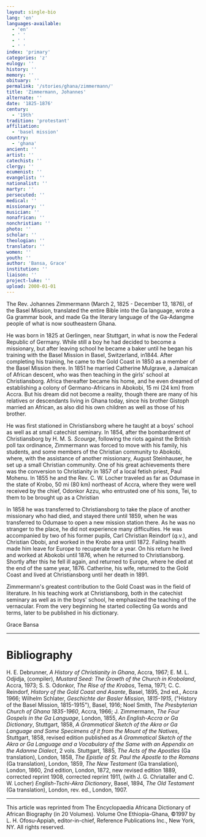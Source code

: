 ```yaml
---
layout: single-bio
lang: 'en'
languages-available:
  - 'en'
  - ' '
  - ' '
  - ' '
index: 'primary'
categories: 'z'
eulogy: ''
history: ''
memory: ''
obituary: ''
permalink: '/stories/ghana/zimmermann/'
title: 'Zimmermann, Johannes'
alternate: ''
date: '1825-1876'
century:
  - '19th'
tradition: 'protestant'
affiliation:
  - 'basel mission'
country:
  - 'ghana'
ancient: ''
artist: ''
catechist: ''
clergy: ''
ecumenist: ''
evangelist: ''
nationalist: ''
martyr: ''
persecuted: ''
medical: ''
missionary: ''
musician: ''
nonafrican: ''
nonchristian: ''
photo: ''
scholar: ''
theologian: ''
translator: ''
women: ''
youth: ''
author: 'Bansa, Grace'
institution: ''
liaison: ''
project-luke: ''
upload: 2000-01-01
---
```



The Rev. Johannes Zimmermann (March 2, 1825 - December 13, 1876), of the Basel Mission, translated the entire Bible into the Ga language, wrote a Ga grammar book, and made Ga the literary language of the Ga-Adangme people of what is now southeastern Ghana.

He was born in 1825 at Gerlingen, near Stuttgart, in what is now the Federal Republic of Germany. While still a boy he had decided to become a missionary, but after leaving school he became a baker until he began his training with the Basel Mission in Basel, Switzerland, in1844. After completing his training, he came to the Gold Coast in 1850 as a member of the Basel Mission there. In 1851 he married Catherine Mulgrave, a Jamaican of African descent, who was then teaching in the girls' school at Christiansborg. Africa thereafter became his home, and he even dreamed of establishing a colony of Germano-Africans in Abokobi, 15 mi (24 km) from Accra. But his dream did not become a reality, though there are many of his relatives or descendants living in Ghana today, since his brother Gistoph married an African, as also did his own children as well as those of his brother.

He was first stationed in Christiansborg where he taught at a boys' school as well as at small catechist seminary. In 1854, after the bombardment of Christiansborg by H. M. S. *Scourge*, following the riots against the British poll tax ordinance, Zimmermann was forced to move with his family, his students, and some members of the Christian community to Abokobi, where, with the assistance of another missionary, August Steinhauser, he set up a small Christian community. One of his great achievements there was the conversion to Christianity in 1857 of a local fetish priest, Paul Mohenu. In 1855 he and the Rev. C. W. Locher traveled as far as Odumase in the state of Krobo, 50 mi (80 km) northeast of Accra, where they were well received by the chief, Odonkor Azzu, who entrusted one of his sons, Tei, to them to be brought up as a Christian

In 1858 he was transferred to Christiansborg to take the place of another missionary who had died, and stayed there until 1859, when he was transferred to Odumase to open a new mission station there. As he was no stranger to the place, he did not experience many difficulties. He was accompanied by two of his former pupils, Carl Christian Reindorf (*q.v.*), and Christian Obobi, and worked in the Krobo area until 1872. Failing health made him leave for Europe to recuperate for a year. On his return he lived and worked at Abokobi until 1876, when he returned to Christiansborg. Shortly after this he fell ill again, and returned to Europe, where he died at the end of the same year, 1876. Catherine, his wife, returned to the Gold Coast and lived at Christiansborg until her death in 1891.

Zimmermann's greatest contribution to the Gold Coast was in the field of literature. In his teaching work at Christiansborg, both in the catechist seminary as well as in the boys' school, he emphasized the teaching of the vernacular. From the very beginning he started collecting Ga words and terms, later to be published in his dictionary.

Grace Bansa

---

# Bibliography

H. E. Debrunner, *A History of Christianity in Ghana*, Accra, 1967; E. M. L. Odjidja, (compiler), *Mustard Seed: The Growth of the Church in Kroboland*, Accra, 1973; S. S. Odonkor, *The Rise of the Krobos*, Tema, 1971; C. C. Reindorf, *History of the Gold Coast and Asante*, Basel, 1895, 2nd ed., Accra 1966; Wilhelm Schlater, *Geschichte der Basler Mission, 1815-1915*, ("History of the Basel Mission, 1815-1915"), Basel, 1916; Noel Smith, *The Presbyterian Church of Ghana 1835-1960*, Accra, 1966; J. Zimmermann, *The Four Gospels in the Ga Language*, London, 1855, *An English-Accra or Ga Dictionary*, Stuttgart, 1858, *A Grammatical Sketch of the Akra or Ga Language and Some Specimens of it from the Mount of the  Natives*, Stuttgart, 1858, revised edition published as *A Grammatical Sketch of the Akra or Ga Language and a Vocabulary of the Same with an Appendix on the Adanme Dialect*, 2 vols. Stuttgart, 1885, *The Acts of the Apostles* (Ga translation), London, 1858, *The Epistle of St. Paul the Apostle to the Romans* (Ga translation), London, 1859, *The New Testament* (Ga translation), London, 1860, 2nd edition, London, 1872, new revised edition 1889, corrected reprint 1908, corrected reprint 1911, (with J. G. Chriataller and C. W. Locher) *English-Tschi-Akra Dictionary*, Basel, 1894, *The Old Testament* (Ga translation), London, rev. ed., London, 1907.

---

This article was reprinted from The Encyclopaedia Africana Dictionary of African Biography (in 20 Volumes). Volume One Ethiopia-Ghana, ©1997 by L. H. Ofosu-Appiah, editor-in-chief, Reference Publications Inc., New York, NY. All rights reserved.